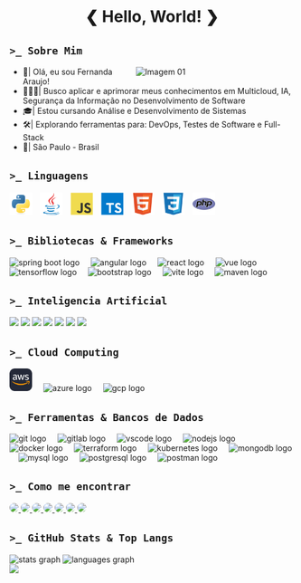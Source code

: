 <h1 align="center"> ❮ Hello, World! ❯ </h1>

##  `>_ Sobre Mim` 
<div>
  <img src="https://www.shutterstock.com/shutterstock/videos/1108397841/thumb/1.jpg?ip=x480" alt="Imagem 01" width="280" align="right" style="margin-left: 20px;" />
  <ul>
    <li>👋|  Olá, eu sou Fernanda Araujo!</li>
    <li>👩🏻‍💻|  Busco aplicar e aprimorar meus conhecimentos em Multicloud, IA, Segurança da Informação no Desenvolvimento de Software</li>
    <li>🎓|  Estou cursando Análise e Desenvolvimento de Sistemas</li>
    <li>🛠️|  Explorando ferramentas para: DevOps, Testes de Software e Full-Stack</li>
    <li>📍|  São Paulo - Brasil</li>
  </ul>
</div>

##  `>_ Linguagens` 
<div align="left">
  <p>
    <img src="https://raw.githubusercontent.com/devicons/devicon/master/icons/python/python-original.svg" width="40" height="40"/>
    <img src="https://raw.githubusercontent.com/devicons/devicon/master/icons/java/java-original.svg" width="40" height="40" style="margin-left: 10px"/>
    <img src="https://raw.githubusercontent.com/devicons/devicon/master/icons/javascript/javascript-original.svg" width="40" height="40" style="margin-left: 10px"/>
    <img src="https://raw.githubusercontent.com/devicons/devicon/master/icons/typescript/typescript-original.svg" width="40" height="40" style="margin-left: 10px"/>
    <img src="https://raw.githubusercontent.com/devicons/devicon/master/icons/html5/html5-original.svg" width="40" height="40" style="margin-left: 10px"/>
    <img src="https://raw.githubusercontent.com/devicons/devicon/master/icons/css3/css3-original.svg" width="40" height="40" style="margin-left: 10px"/>
    <img src="https://raw.githubusercontent.com/devicons/devicon/master/icons/php/php-original.svg" width="40" height="40" style="margin-left: 10px"/>
  </p>
</div>

## `>_ Bibliotecas & Frameworks`
<div align="left">
  <img src="https://cdn.jsdelivr.net/gh/devicons/devicon/icons/spring/spring-original.svg" height="40" alt="spring boot logo" />
  <img width="12" />
  <img src="https://cdn.jsdelivr.net/gh/devicons/devicon/icons/angularjs/angularjs-original.svg" height="40" alt="angular logo" />
  <img width="12" />
  <img src="https://cdn.jsdelivr.net/gh/devicons/devicon/icons/react/react-original.svg" height="40" alt="react logo" />
  <img width="12" />
  <img src="https://cdn.jsdelivr.net/gh/devicons/devicon/icons/vuejs/vuejs-original.svg" height="40" alt="vue logo" />
  <img width="12" />
  <img src="https://cdn.jsdelivr.net/gh/devicons/devicon/icons/tensorflow/tensorflow-original.svg" height="40" alt="tensorflow logo" />
  <img width="12" />
  <img src="https://cdn.jsdelivr.net/gh/devicons/devicon/icons/bootstrap/bootstrap-original.svg" height="40" alt="bootstrap logo" />
  <img width="12" />
  <img src="https://cdn.jsdelivr.net/gh/devicons/devicon/icons/vite/vite-original.svg" height="40" alt="vite logo" />
  <img width="12" />
  <img src="https://cdn.jsdelivr.net/gh/devicons/devicon/icons/maven/maven-original.svg" height="40" alt="maven logo" />
</div>


## `>_ Inteligencia Artificial` 

  <img src="https://img.shields.io/badge/IoT-9370DB?style=flat-square&logoColor=white" />
  <img src="https://img.shields.io/badge/Machine%20Learning-9370DB?style=flat-square&logoColor=white" />
  <img src="https://img.shields.io/badge/Deep%20Learning-9370DB?style=flat-square&logoColor=white" />
  <img src="https://img.shields.io/badge/Reconhecimento%20Facial-9370DB?style=flat-square&logoColor=white" />
  <img src="https://img.shields.io/badge/IA%20Generativa-9370DB?style=flat-square&logoColor=white" />
  <img src="https://img.shields.io/badge/Redes%20Neurais-9370DB?style=flat-square&logoColor=white" />
  <img src="https://img.shields.io/badge/NLP-9370DB?style=flat-square&logoColor=white" />


## `>_ Cloud Computing`
<div align="left">
  <img src="https://raw.githubusercontent.com/tandpfun/skill-icons/main/icons/AWS-Dark.svg" height="40" alt="aws logo" />
  <img width="12" />
  <img src="https://cdn.jsdelivr.net/gh/devicons/devicon/icons/azure/azure-original.svg" height="35" alt="azure logo" />
  <img width="12" />
  <img src="https://cdn.jsdelivr.net/gh/devicons/devicon/icons/googlecloud/googlecloud-original.svg" height="40" alt="gcp logo" />
</div>

## `>_ Ferramentas & Bancos de Dados`
<div align="left">
  <img src="https://cdn.jsdelivr.net/gh/devicons/devicon/icons/git/git-original.svg" height="40" alt="git logo" />
  <img width="12" />
  <img src="https://cdn.jsdelivr.net/gh/devicons/devicon/icons/gitlab/gitlab-original.svg" height="40" alt="gitlab logo" />
  <img width="12" />
  <img src="https://cdn.jsdelivr.net/gh/devicons/devicon/icons/vscode/vscode-original.svg" height="40" alt="vscode logo" />
  <img width="12" />
  <img src="https://cdn.jsdelivr.net/gh/devicons/devicon/icons/nodejs/nodejs-original.svg" height="40" alt="nodejs logo" />
  <img width="12" />
  <img src="https://cdn.jsdelivr.net/gh/devicons/devicon/icons/docker/docker-original.svg" height="40" alt="docker logo" />
  <img width="12" />
  <img src="https://cdn.jsdelivr.net/gh/devicons/devicon/icons/terraform/terraform-original.svg" height="40" alt="terraform logo" />
  <img width="12" />
  <img src="https://cdn.simpleicons.org/kubernetes/326CE5" height="40" alt="kubernetes logo" />
  <img width="12" />
  <img src="https://cdn.jsdelivr.net/gh/devicons/devicon/icons/mongodb/mongodb-original.svg" height="40" alt="mongodb logo" />
  <img width="12" />
  <img src="https://cdn.jsdelivr.net/gh/devicons/devicon/icons/mysql/mysql-original.svg" height="40" alt="mysql logo" />
  <img width="12" />
  <img src="https://cdn.jsdelivr.net/gh/devicons/devicon/icons/postgresql/postgresql-original.svg" height="40" alt="postgresql logo" />
  <img width="12" />
  <img src="https://cdn.simpleicons.org/postman/FF6C37" height="40" alt="postman logo" />
</div>

## `>_ Como me encontrar`

<p align="left">
  <a href="https://www.linkedin.com/in/fernanda-araujo-dev/">
    <img src="https://img.shields.io/badge/-LinkedIn-001F3F?style=for-the-badge&logo=linkedin&logoColor=white&labelColor=001F3F" style="border-radius: 20px;" />
  </a>
  <a href="mailto:xfernandaaraujo@gmail.com">
    <img src="https://img.shields.io/badge/-Gmail-001F3F?style=for-the-badge&logo=gmail&logoColor=white&labelColor=001F3F" style="border-radius: 20px;" />
  </a>
  <a href="https://www.instagram.com/AraujoTech1">
    <img src="https://img.shields.io/badge/-Instagram-001F3F?style=for-the-badge&logo=instagram&logoColor=white&labelColor=001F3F" style="border-radius: 20px;" />
  </a>
  <a href="https://gitlab.com/xfernandaaraujo">
    <img src="https://img.shields.io/badge/-GitLab-001F3F?style=for-the-badge&logo=gitlab&logoColor=white&labelColor=001F3F" style="border-radius: 20px;" />
  </a>
  <a href="https://www.dio.me/users/xfernandaaraujo">
    <img src="https://img.shields.io/badge/-DIO-001F3F?style=for-the-badge&logo=codeforces&logoColor=white&labelColor=001F3F" style="border-radius: 20px;" />
  </a>
  <a href="https://www.credly.com/users/fernandaaraujo1">
    <img src="https://img.shields.io/badge/-Credly-001F3F?style=for-the-badge&logo=acclaim&logoColor=white&labelColor=001F3F" style="border-radius: 20px;" />
  </a>
  <a href="https://learn.microsoft.com/en-us/users/fernandaaraujo-0696/?tab=credentials-tab">
    <img src="https://img.shields.io/badge/-Microsoft_Learn-001F3F?style=for-the-badge&logo=microsoft&logoColor=white&labelColor=001F3F" style="border-radius: 20px;" />
  </a>
</p>


## `>_ GitHub Stats & Top Langs` 

<div align="left">
  <img src="https://github-readme-stats.vercel.app/api?username=AraujoTech1&hide_title=false&hide_rank=false&show_icons=true&include_all_commits=true&count_private=true&disable_animations=false&theme=midnight-purple&locale=en&hide_border=false&order=1&custom_title=GitHub%20Stats" height="150" alt="stats graph"  />
  <img src="https://github-readme-stats.vercel.app/api/top-langs?username=AraujoTech1&locale=en&hide_title=false&layout=compact&card_width=320&langs_count=5&theme=midnight-purple&hide_border=false&order=2" height="150" alt="languages graph"  />
</div>


<img src="https://camo.githubusercontent.com/100f9ff90e206d59a4d8773be33c36be07ae69e9e8727fcd6fbfd4311f8409c0/68747470733a2f2f63617073756c652d72656e6465722e76657263656c2e6170702f6170693f747970653d776176696e67266865696768743d31303026636f6c6f723d6772616469656e742673656374696f6e3d666f6f74657226726576657273616c3d66616c7365267465787442673d66616c736526666f6e74416c69676e3d353026726f746174653d2d31" />

